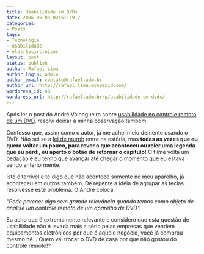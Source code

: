 ```yaml
---
title: Usabilidade em DVDs
date: 2006-06-03 02:51:19 Z
categories:
- Posts
tags:
- Tecnologia
- usabilidade
- eletr&ocirc;nicos
layout: post
status: publish
author: Rafael Lima
author_login: admin
author_email: contato@rafael.adm.br
author_url: http://rafael.lima.myopenid.com/
wordpress_id: 48
wordpress_url: http://rafael.adm.br/p/usabilidade-em-dvds/
---
```


Ap&oacute;s ler o post do Andr&eacute; Valongueiro sobre <a title="Ver o post (nova janela)" target="_blank" href="http://valongueiro.blogspot.com/2006/05/usurios-dementes-e-usabilidade-uma.html">usabilidade no controle remoto de um DVD</a>, resolvi deixar a minha observa&ccedil;&atilde;o tamb&eacute;m.

Confesso que, assim como o autor, j&aacute; me achei meio demente usando o DVD. N&atilde;o sei se a <a title="Leis de murph (nova janela)" target="_blank" href="http://www.oriodejaneiro.com/leimurph.htm">lei de murph</a> entra na est&oacute;ria, mas <span style="font-weight: bold">todas as vezes que eu quero voltar um pouco, para rever o que aconteceu ou reler uma legenda que eu perdi, eu aperto o bot&atilde;o de retornar o cap&iacute;tulo!</span> O filme volta um peda&ccedil;&atilde;o e eu tenho que avan&ccedil;ar at&eacute; chegar o momento que eu estava vendo anteriormente.

Isto &eacute; terr&iacute;vel e te digo que n&atilde;o acontece somente no meu aparelho, j&aacute; aconteceu em outros tamb&eacute;m. De repente a id&eacute;ia de agrupar as teclas resolvesse este problema.
O Andr&eacute; coloca:

<em>"Pode parecer algo sem grande relev&acirc;ncia quando temos como objeto de an&aacute;lise um controle remoto de um aparelho de DVD".</em>

Eu acho que &eacute; extremamente relevante e considero que esta quest&atilde;o de usabilidade n&atilde;o &eacute; levada mais a s&eacute;rio pelas empresas que vendem equipamentos eletr&ocirc;nicos por que &eacute; aquele neg&oacute;cio, voc&ecirc; j&aacute; comprou mesmo n&eacute;... Quem vai trocar o DVD de casa por que n&atilde;o gostou do controle remoto!?
